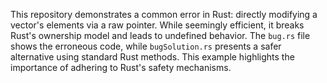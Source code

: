This repository demonstrates a common error in Rust: directly modifying a vector's elements via a raw pointer.  While seemingly efficient, it breaks Rust's ownership model and leads to undefined behavior. The `bug.rs` file shows the erroneous code, while `bugSolution.rs` presents a safer alternative using standard Rust methods.  This example highlights the importance of adhering to Rust's safety mechanisms.